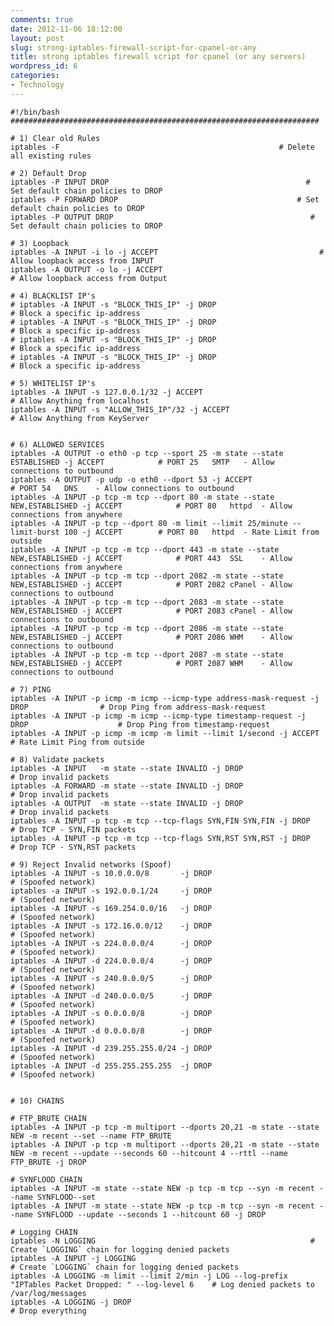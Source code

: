 ```yaml
---
comments: true
date: 2012-11-06 18:12:00
layout: post
slug: strong-iptables-firewall-script-for-cpanel-or-any
title: strong iptables firewall script for cpanel (or any servers)
wordpress_id: 6
categories:
- Technology
---
```


    #!/bin/bash
    #####################################################################
    
    # 1) Clear old Rules
    iptables -F                                                 # Delete all existing rules
    
    # 2) Default Drop
    iptables -P INPUT DROP                                            # Set default chain policies to DROP
    iptables -P FORWARD DROP                                        # Set default chain policies to DROP
    iptables -P OUTPUT DROP                                            # Set default chain policies to DROP
    
    # 3) Loopback                                                     
    iptables -A INPUT -i lo -j ACCEPT                                    # Allow loopback access from INPUT
    iptables -A OUTPUT -o lo -j ACCEPT                                    # Allow loopback access from Output
    
    # 4) BLACKLIST IP's
    # iptables -A INPUT -s "BLOCK_THIS_IP" -j DROP                                # Block a specific ip-address
    # iptables -A INPUT -s "BLOCK_THIS_IP" -j DROP                                # Block a specific ip-address
    # iptables -A INPUT -s "BLOCK_THIS_IP" -j DROP                                # Block a specific ip-address
    # iptables -A INPUT -s "BLOCK_THIS_IP" -j DROP                                # Block a specific ip-address
    
    # 5) WHITELIST IP's
    iptables -A INPUT -s 127.0.0.1/32 -j ACCEPT                                # Allow Anything from localhost     
    iptables -A INPUT -s "ALLOW_THIS_IP"/32 -j ACCEPT                                # Allow Anything from KeyServer
    
    
    # 6) ALLOWED SERVICES
    iptables -A OUTPUT -o eth0 -p tcp --sport 25 -m state --state ESTABLISHED -j ACCEPT            # PORT 25   SMTP   - Allow connections to outbound
    iptables -A OUTPUT -p udp -o eth0 --dport 53 -j ACCEPT                            # PORT 54   DNS    - Allow connections to outbound 
    iptables -A INPUT -p tcp -m tcp --dport 80 -m state --state NEW,ESTABLISHED -j ACCEPT            # PORT 80   httpd  - Allow connections from anywhere
    iptables -A INPUT -p tcp --dport 80 -m limit --limit 25/minute --limit-burst 100 -j ACCEPT        # PORT 80   httpd  - Rate Limit from outside
    iptables -A INPUT -p tcp -m tcp --dport 443 -m state --state NEW,ESTABLISHED -j ACCEPT            # PORT 443  SSL    - Allow connections from anywhere
    iptables -A INPUT -p tcp -m tcp --dport 2082 -m state --state NEW,ESTABLISHED -j ACCEPT            # PORT 2082 cPanel - Allow connections to outbound 
    iptables -A INPUT -p tcp -m tcp --dport 2083 -m state --state NEW,ESTABLISHED -j ACCEPT            # PORT 2083 cPanel - Allow connections to outbound 
    iptables -A INPUT -p tcp -m tcp --dport 2086 -m state --state NEW,ESTABLISHED -j ACCEPT            # PORT 2086 WHM    - Allow connections to outbound 
    iptables -A INPUT -p tcp -m tcp --dport 2087 -m state --state NEW,ESTABLISHED -j ACCEPT            # PORT 2087 WHM    - Allow connections to outbound 
    
    # 7) PING
    iptables -A INPUT -p icmp -m icmp --icmp-type address-mask-request -j DROP                # Drop Ping from address-mask-request
    iptables -A INPUT -p icmp -m icmp --icmp-type timestamp-request -j DROP                    # Drop Ping from timestamp-request
    iptables -A INPUT -p icmp -m icmp -m limit --limit 1/second -j ACCEPT                     # Rate Limit Ping from outside 
    
    # 8) Validate packets
    iptables -A INPUT   -m state --state INVALID -j DROP                            # Drop invalid packets 
    iptables -A FORWARD -m state --state INVALID -j DROP                            # Drop invalid packets 
    iptables -A OUTPUT  -m state --state INVALID -j DROP                            # Drop invalid packets 
    iptables -A INPUT -p tcp -m tcp --tcp-flags SYN,FIN SYN,FIN -j DROP                    # Drop TCP - SYN,FIN packets 
    iptables -A INPUT -p tcp -m tcp --tcp-flags SYN,RST SYN,RST -j DROP                    # Drop TCP - SYN,RST packets 
    
    # 9) Reject Invalid networks (Spoof)
    iptables -A INPUT -s 10.0.0.0/8       -j DROP                                # (Spoofed network)
    iptables -a INPUT -s 192.0.0.1/24     -j DROP                                # (Spoofed network)
    iptables -A INPUT -s 169.254.0.0/16   -j DROP                                # (Spoofed network)
    iptables -A INPUT -s 172.16.0.0/12    -j DROP                                # (Spoofed network)
    iptables -A INPUT -s 224.0.0.0/4      -j DROP                                # (Spoofed network)
    iptables -A INPUT -d 224.0.0.0/4      -j DROP                                # (Spoofed network)
    iptables -A INPUT -s 240.0.0.0/5      -j DROP                                # (Spoofed network)
    iptables -A INPUT -d 240.0.0.0/5      -j DROP                                # (Spoofed network)
    iptables -A INPUT -s 0.0.0.0/8        -j DROP                                # (Spoofed network)
    iptables -A INPUT -d 0.0.0.0/8        -j DROP                                # (Spoofed network)
    iptables -A INPUT -d 239.255.255.0/24 -j DROP                                # (Spoofed network)
    iptables -A INPUT -d 255.255.255.255  -j DROP                                # (Spoofed network)
    
    
    # 10) CHAINS
    
    # FTP_BRUTE CHAIN
    iptables -A INPUT -p tcp -m multiport --dports 20,21 -m state --state NEW -m recent --set --name FTP_BRUTE
    iptables -A INPUT -p tcp -m multiport --dports 20,21 -m state --state NEW -m recent --update --seconds 60 --hitcount 4 --rttl --name FTP_BRUTE -j DROP
    
    # SYNFLOOD CHAIN
    iptables -A INPUT -m state --state NEW -p tcp -m tcp --syn -m recent --name SYNFLOOD--set                        
    iptables -A INPUT -m state --state NEW -p tcp -m tcp --syn -m recent --name SYNFLOOD --update --seconds 1 --hitcount 60 -j DROP
    
    # Logging CHAIN
    iptables -N LOGGING                                                # Create `LOGGING` chain for logging denied packets
    iptables -A INPUT -j LOGGING                                            # Create `LOGGING` chain for logging denied packets     
    iptables -A LOGGING -m limit --limit 2/min -j LOG --log-prefix "IPTables Packet Dropped: " --log-level 6    # Log denied packets to /var/log/messages
    iptables -A LOGGING -j DROP                                            # Drop everything
    
